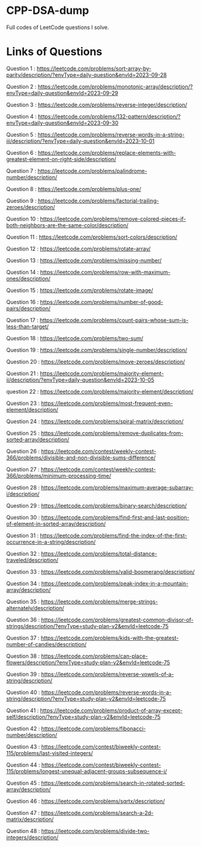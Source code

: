 # CPP-DSA-dump
Full codes of LeetCode questions I solve.

# Links of Questions

Question 1 : https://leetcode.com/problems/sort-array-by-parity/description/?envType=daily-question&envId=2023-09-28

Question 2 : https://leetcode.com/problems/monotonic-array/description/?envType=daily-question&envId=2023-09-29

Question 3 : https://leetcode.com/problems/reverse-integer/description/

Question 4 : https://leetcode.com/problems/132-pattern/description/?envType=daily-question&envId=2023-09-30

Question 5 : https://leetcode.com/problems/reverse-words-in-a-string-iii/description/?envType=daily-question&envId=2023-10-01

Question 6 : https://leetcode.com/problems/replace-elements-with-greatest-element-on-right-side/description/

Question 7 : https://leetcode.com/problems/palindrome-number/description/

Question 8 : https://leetcode.com/problems/plus-one/

Question 9 : https://leetcode.com/problems/factorial-trailing-zeroes/description/

Question 10 : https://leetcode.com/problems/remove-colored-pieces-if-both-neighbors-are-the-same-color/description/

Question 11 : https://leetcode.com/problems/sort-colors/description/

Question 12 : https://leetcode.com/problems/rotate-array/

Question 13 : https://leetcode.com/problems/missing-number/

Question 14 : https://leetcode.com/problems/row-with-maximum-ones/description/

Question 15 : https://leetcode.com/problems/rotate-image/

Question 16 : https://leetcode.com/problems/number-of-good-pairs/description/

Question 17 : https://leetcode.com/problems/count-pairs-whose-sum-is-less-than-target/

Question 18 : https://leetcode.com/problems/two-sum/

Question 19 : https://leetcode.com/problems/single-number/description/

Question 20 : https://leetcode.com/problems/move-zeroes/description/

Question 21 : https://leetcode.com/problems/majority-element-ii/description/?envType=daily-question&envId=2023-10-05

question 22 : https://leetcode.com/problems/majority-element/description/

Question 23 : https://leetcode.com/problems/most-frequent-even-element/description/

Question 24 : https://leetcode.com/problems/spiral-matrix/description/

Question 25 : https://leetcode.com/problems/remove-duplicates-from-sorted-array/description/

Question 26 : https://leetcode.com/contest/weekly-contest-366/problems/divisible-and-non-divisible-sums-difference/

Question 27 : https://leetcode.com/contest/weekly-contest-366/problems/minimum-processing-time/

Question 28 : https://leetcode.com/problems/maximum-average-subarray-i/description/

Question 29 : https://leetcode.com/problems/binary-search/description/

Question 30 : https://leetcode.com/problems/find-first-and-last-position-of-element-in-sorted-array/description/

Question 31 : https://leetcode.com/problems/find-the-index-of-the-first-occurrence-in-a-string/description/

Question 32 : https://leetcode.com/problems/total-distance-traveled/description/

Question 33 : https://leetcode.com/problems/valid-boomerang/description/

Question 34 : https://leetcode.com/problems/peak-index-in-a-mountain-array/description/

Question 35 : https://leetcode.com/problems/merge-strings-alternately/description/

Question 36 : https://leetcode.com/problems/greatest-common-divisor-of-strings/description/?envType=study-plan-v2&envId=leetcode-75

Question 37 : https://leetcode.com/problems/kids-with-the-greatest-number-of-candies/description/

Question 38 : https://leetcode.com/problems/can-place-flowers/description/?envType=study-plan-v2&envId=leetcode-75

Question 39 : https://leetcode.com/problems/reverse-vowels-of-a-string/description/

Question 40 : https://leetcode.com/problems/reverse-words-in-a-string/description/?envType=study-plan-v2&envId=leetcode-75

Question 41 : https://leetcode.com/problems/product-of-array-except-self/description/?envType=study-plan-v2&envId=leetcode-75

Question 42 : https://leetcode.com/problems/fibonacci-number/description/

Question 43 : https://leetcode.com/contest/biweekly-contest-115/problems/last-visited-integers/

Question 44 : https://leetcode.com/contest/biweekly-contest-115/problems/longest-unequal-adjacent-groups-subsequence-i/

Question 45 : https://leetcode.com/problems/search-in-rotated-sorted-array/description/

Question 46 : https://leetcode.com/problems/sqrtx/description/

Question 47 : https://leetcode.com/problems/search-a-2d-matrix/description/

Question 48 : https://leetcode.com/problems/divide-two-integers/description/
